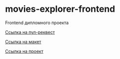 # movies-explorer-frontend
Frontend дипломного проекта

[Ссылка на пул-реквест](https://github.com/Pawnchow/movies-explorer-frontend/pull/2)

[Ссылка на макет](https://disk.yandex.ru/d/92dtsF5BsbjUsg)

[Ссылка на проект](https://movies.pawnchow.nomoredomains.club/)
